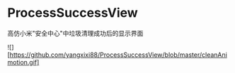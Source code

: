 # ProcessSuccessView
高仿小米"安全中心"中垃圾清理成功后的显示界面

![][https://github.com/yangxixi88/ProcessSuccessView/blob/master/cleanAnimotion.gif]